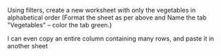 

Using filters, create a new worksheet with only the vegetables in alphabetical order (Format the sheet as per above and Name the tab "Vegetables" – color the tab green.)

I can even copy an entire column containing many rows, and paste it in another sheet